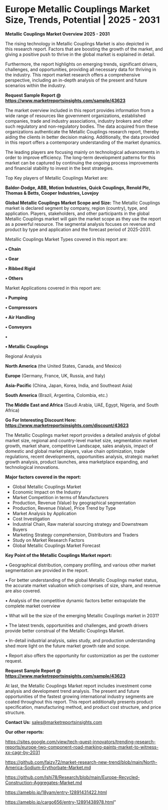# Europe Metallic Couplings Market Size, Trends, Potential | 2025 - 2031

<Strong> Metallic Couplings Market Overview 2025 - 2031</strong>

The rising technology in Metallic Couplings Market is also depicted in this research report. Factors that are boosting the growth of the market, and giving a positive push to thrive in the global market is explained in detail.

Furthermore, the report highlights on emerging trends, significant drivers, challenges, and opportunities, providing all necessary data for thriving in the industry. This report market research offers a comprehensive perspective, including an in-depth analysis of the present and future scenarios within the industry.

<strong>Request Sample Report @ <a href=https://www.marketreportsinsights.com/sample/43623>https://www.marketreportsinsights.com/sample/43623</a></strong>

The market overview included in this report provides information from a wide range of resources like government organizations, established companies, trade and industry associations, industry brokers and other such regulatory and non-regulatory bodies. The data acquired from these organizations authenticate the Metallic Couplings research report, thereby aiding the clients in better decision making. Additionally, the data provided in this report offers a contemporary understanding of the market dynamics.

The leading players are focusing mainly on technological advancements in order to improve efficiency. The long-term development patterns for this market can be captured by continuing the ongoing process improvements and financial stability to invest in the best strategies.

Top Key players of Metallic Couplings Market are:

<strong>Baldor-Dodge, ABB, Motion Industries, Quick Couplings, Renold Plc, Thomas & Betts, Cooper Industries, Lovejoy</strong>

<strong><b>Global Metallic Couplings Market Scope and Size:</b></strong>
The Metallic Couplings market is declared segment by company, region (country), type, and application. Players, stakeholders, and other participants in the global Metallic Couplings market will gain the market scope as they use the report as a powerful resource. The segmental analysis focuses on revenue and product by type and application and the forecast period of 2025-2031.

Metallic Couplings Market Types covered in this report are:

<strong>•  Chain

•  Gear

•  Ribbed Rigid

•  Others</strong>

Market Applications covered in this report are:

<strong>•  Pumping

•  Compressors

•  Air Handling

•  Conveyors

•  

•  Metallic Couplings</strong> 

Regional Analysis

<strong>North America</strong> (the United States, Canada, and Mexico)

<strong>Europe</strong> (Germany, France, UK, Russia, and Italy)

<strong>Asia-Pacific</strong> (China, Japan, Korea, India, and Southeast Asia)

<strong>South America</strong> (Brazil, Argentina, Colombia, etc.)

<strong>The Middle East and Africa</strong> (Saudi Arabia, UAE, Egypt, Nigeria, and South Africa)

<strong>Go For Interesting Discount Here: <a href=https://www.marketreportsinsights.com/discount/43623>https://www.marketreportsinsights.com/discount/43623</a></strong>

The Metallic Couplings market report provides a detailed analysis of global market size, regional and country-level market size, segmentation market growth, market share, competitive Landscape, sales analysis, impact of domestic and global market players, value chain optimization, trade regulations, recent developments, opportunities analysis, strategic market growth analysis, product launches, area marketplace expanding, and technological innovations.

<strong><b>Major factors covered in the report:</b></strong>
<ul>
  <li>Global Metallic Couplings Market </li>
  <li>Economic Impact on the Industry</li>
  <li>Market Competition in terms of Manufacturers</li>
  <li>Production, Revenue (Value) by geographical segmentation</li>
  <li>Production, Revenue (Value), Price Trend by Type</li>
  <li>Market Analysis by Application</li>
  <li>Cost Investigation</li>
  <li>Industrial Chain, Raw material sourcing strategy and Downstream Buyers</li>
  <li>Marketing Strategy comprehension, Distributors and Traders</li>
  <li>Study on Market Research Factors</li>
  <li>Global Metallic Couplings Market Forecast</li>
</ul>

<strong><b>Key Point of the Metallic Couplings Market report:</b></strong>

• Geographical distribution, company profiling, and various other market segmentation are provided in the report.

• For better understanding of the global Metallic Couplings market status, the accurate market valuation which comprises of size, share, and revenue are also covered.

• Analysis of the competitive dynamic factors better extrapolate the complete market overview

• What will be the size of the emerging Metallic Couplings market in 2031?

• The latest trends, opportunities and challenges, and growth drivers provide better construal of the Metallic Couplings Market.

• In-detail industrial analysis, sales study, and production understanding shed more light on the future market growth rate and scope.

• Report also offers the opportunity for customization as per the customer request.

<strong>Request Sample Report @ <a href=https://www.marketreportsinsights.com/sample/43623>https://www.marketreportsinsights.com/sample/43623</a></strong>

At last, the Metallic Couplings Market report includes investment come analysis and development trend analysis. The present and future opportunities of the fastest growing international industry segments are coated throughout this report. This report additionally presents product specification, manufacturing method, and product cost structure, and price structure.

<strong>Contact Us:</strong>
sales@marketreportsinsights.com

<strong>Our other reports:</strong>

<a href=https://sites.google.com/view/tech-quest-innovators/trending-research-reports/europe-two-component-road-marking-paints-market-to-witness-xx-cagr-by-2031>https://sites.google.com/view/tech-quest-innovators/trending-research-reports/europe-two-component-road-marking-paints-market-to-witness-xx-cagr-by-2031</a>

<a href=https://github.com/faizy72/market-research-new-trend/blob/main/North-America-Sodium-Erythorbate-Market.md>https://github.com/faizy72/market-research-new-trend/blob/main/North-America-Sodium-Erythorbate-Market.md</a>

<a href=https://github.com/Ishi78/Research/blob/main/Europe-Recycled-Construction-Aggregates-Market.md>https://github.com/Ishi78/Research/blob/main/Europe-Recycled-Construction-Aggregates-Market.md</a>

<a href=https://ameblo.jp/18yam/entry-12891431422.html>https://ameblo.jp/18yam/entry-12891431422.html</a>

<a href=https://ameblo.jp/cargo656/entry-12891438978.html>https://ameblo.jp/cargo656/entry-12891438978.html</a>"
